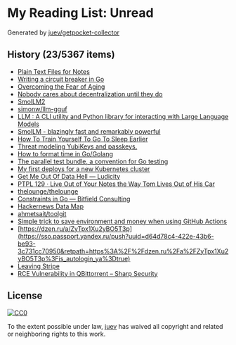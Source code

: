 # My Reading List: Unread

Generated by [juev/getpocket-collector](https://github.com/juev/getpocket-collector)

## History (23/5367 items)

- [Plain Text Files for Notes](https://ayos.blog/plain-text/)
- [Writing a circuit breaker in Go](https://rednafi.com/go/circuit_breaker/)
- [Overcoming the Fear of Aging](https://zenhabits.net/aging/)
- [Nobody cares about decentralization until they do](https://kyefox.com/nobody-cares-about-decentralization-until-they-do/)
- [SmolLM2](https://simonwillison.net/2024/Nov/2/smollm2/)
- [simonw/llm-gguf](https://github.com/simonw/llm-gguf)
- [LLM : A CLI utility and Python library for interacting with Large Language Models](https://llm.datasette.io/en/stable/)
- [SmolLM - blazingly fast and remarkably powerful](https://huggingface.co/blog/smollm)
- [How To Train Yourself To Go To Sleep Earlier](https://www.sleepfoundation.org/sleep-hygiene/how-to-go-to-sleep-earlier)
- [Threat modeling YubiKeys and passkeys.](https://yawnbox.is/blog/threat-modeling-yubikeys-and-passkeys/)
- [How to format time in Go/Golang](https://www.tural.pro/blogs/how-to-format-time-in-go-golang)
- [The parallel test bundle, a convention for Go testing](https://brandur.org/fragments/parallel-test-bundle)
- [My first deploys for a new Kubernetes cluster](https://xeiaso.net/notes/2024/essential-k8s/)
- [Get Me Out Of Data Hell — Ludicity](https://ludic.mataroa.blog/blog/get-me-out-of-data-hell/)
- [PTPL 129 · Live Out of Your Notes the Way Tom Lives Out of His Car](http://ellanew.com/ptpl/129-live-out-of-your-notes-dash-plus-dot-points)
- [thelounge/thelounge](https://github.com/thelounge/thelounge)
- [Constraints in Go — Bitfield Consulting](https://bitfieldconsulting.com/posts/constraints)
- [Hackernews Data Map](https://lmcinnes.github.io/datamapplot_examples/hackernews/)
- [ahmetsait/toolgit](https://github.com/ahmetsait/toolgit)
- [Simple trick to save environment and money when using GitHub Actions](https://turso.tech/blog/simple-trick-to-save-environment-and-money-when-using-github-actions)
- [https://dzen.ru/a/ZyTpx1Xu2yBO5T3p](https://sso.passport.yandex.ru/push?uuid=d64d78c4-422e-43b6-be93-3c731cc70950&retpath=https%3A%2F%2Fdzen.ru%2Fa%2FZyTpx1Xu2yBO5T3p%3Fis_autologin_ya%3Dtrue)
- [Leaving Stripe](https://jondlm.github.io/website/blog/leaving_stripe/)
- [RCE Vulnerability in QBittorrent – Sharp Security](https://sharpsec.run/rce-vulnerability-in-qbittorrent/)

## License

[![CC0](https://mirrors.creativecommons.org/presskit/buttons/88x31/svg/cc-zero.svg)](https://creativecommons.org/publicdomain/zero/1.0/)

To the extent possible under law, [juev](https://github.com/juev) has waived all copyright and related or neighboring rights to this work.
